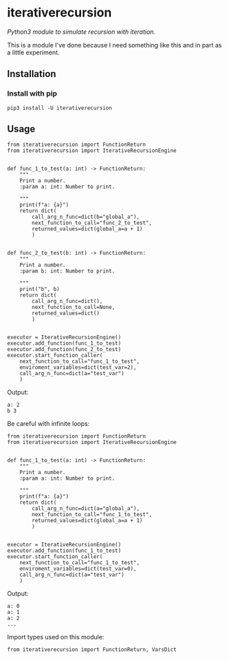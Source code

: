 # iterativerecursion
*Python3 module to simulate recursion with iteration.*

This is a module I've done because I need something like this and
in part as a little experiment.

## Installation
### Install with pip
```
pip3 install -U iterativerecursion
```

## Usage
```
from iterativerecursion import FunctionReturn
from iterativerecursion import IterativeRecursionEngine


def func_1_to_test(a: int) -> FunctionReturn:
    """
    Print a number.
    :param a: int: Number to print.

    """
    print(f"a: {a}")
    return dict(
        call_arg_n_func=dict(b="global_a"),
        next_function_to_call="func_2_to_test",
        returned_values=dict(global_a=a + 1)
        )


def func_2_to_test(b: int) -> FunctionReturn:
    """
    Print a number.
    :param b: int: Number to print.

    """
    print("b", b)
    return dict(
        call_arg_n_func=dict(),
        next_function_to_call=None,
        returned_values=dict()
        )


executor = IterativeRecursionEngine()
executor.add_function(func_1_to_test)
executor.add_function(func_2_to_test)
executor.start_function_caller(
    next_function_to_call="func_1_to_test",
    enviroment_variables=dict(test_var=2),
    call_arg_n_func=dict(a="test_var")
    )
```
Output:
```
a: 2
b 3
```

Be careful with infinite loops:
```
from iterativerecursion import FunctionReturn
from iterativerecursion import IterativeRecursionEngine


def func_1_to_test(a: int) -> FunctionReturn:
    """
    Print a number.
    :param a: int: Number to print.

    """
    print(f"a: {a}")
    return dict(
        call_arg_n_func=dict(a="global_a"),
        next_function_to_call="func_1_to_test",
        returned_values=dict(global_a=a + 1)
        )


executor = IterativeRecursionEngine()
executor.add_function(func_1_to_test)
executor.start_function_caller(
    next_function_to_call="func_1_to_test",
    enviroment_variables=dict(test_var=0),
    call_arg_n_func=dict(a="test_var")
    )
```

Output:
```
a: 0
a: 1
a: 2
...
```

Import types used on this module:
```
from iterativerecursion import FunctionReturn, VarsDict
```
